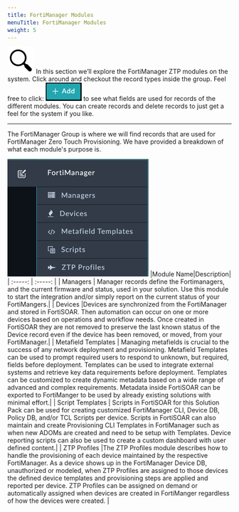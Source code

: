```yaml
---
title: FortiManager Modules
menuTitle: FortiManager Modules
weight: 5
---
```


![search_icon](mag_glass.svg)
In this section we’ll explore the FortiManager ZTP modules on the system. Click around and checkout the record types inside the group. Feel free to click: ![Add button](add.png?classes=inline) to see what fields are used for records of the different modules. You can create records and delete records to just get a feel for the system if you like.

---
The FortiManager Group is where we will find records that are used for FortiManager Zero Touch Provisioning. We have provided a breakdown of what each module's purpose is.

![FortiManager dropdown](ZTP_modules.png?height=300px)
|Module Name|Description|
| :-----: | :-----: |
| Managers | Manager records define the Fortimanagers, and the current firmware and status, used in your solution. Use this module to start the integration and/or simply report on the current status of your FortiMangers.|
| Devices |Devices are synchronized from the FortiManager and stored in FortiSOAR. Then automation can occur on one or more devices based on operations and workflow needs. Once created in FortiSOAR they are not removed to preserve the last known status of the Device record even if the device has been removed, or moved, from your FortiManager.|
| Metafield Templates | Managing metafields is crucial to the success of any network deployment and provisioning. Metafield Templates can be used to prompt required users to respond to unknown, but required, fields before deployment. Templates can be used to integrate external systems and retrieve key data requirements before deployment. Templates can be customized to create dynamic metadata based on a wide range of advanced and complex requirements. Metadata inside FortiSOAR can be exported to FortiManger to be used by already existing solutions with minimal effort.|
| Script Templates | Scripts in FortiSOAR for this Solution Pack can be used for creating customized FortiManager CLI, Device DB, Policy DB, and/or TCL Scripts per device. Scripts in FortiSOAR can also maintain and create Provisioning CLI Templates in FortiManager such as when new ADOMs are created and need to be setup with Templates. Device reporting scripts can also be used to create a custom dashboard with user defined content.|
| ZTP Profiles |The ZTP Profiles module describes how to handle the provisioning of each device maintained by the respective FortiManager. As a device shows up in the FortiManager Device DB, unauthorized or modeled, when ZTP Profiles are assigned to those devices the defined device templates and provisioning steps are applied and reported per device. ZTP Profiles can be assigned on demand or automatically assigned when devices are created in FortiManger regardless of how the devices were created. |
